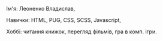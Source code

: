 Ім'я: Леоненко Владислав,

Навички: HTML, PUG, CSS, SCSS, Javascript,

Хоббі: читання книжок, перегляд фільмів, гра в комп. ігри.